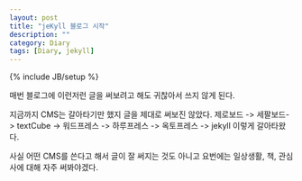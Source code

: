 ```yaml
---
layout: post
title: "jeKyll 블로그 시작"
description: ""
category: Diary 
tags: [Diary, jekyll]
---
```

{% include JB/setup %}

매번 블로그에 이런저런 글을 써보려고 해도 귀찮아서 쓰지 않게 된다.

지금까지 CMS는 갈아타기만 했지 글을 제대로 써보진 않았다. 제로보드 -> 세팔보드-> textCube -> 워드프레스 -> 하루프레스 ->  옥토프레스 -> jekyll 이렇게 갈아타왔다.

사실 어떤 CMS를 쓴다고 해서 글이 잘 써지는 것도 아니고 요번에는 일상생활, 책, 관심사에 대해 자주 써봐야겠다.
